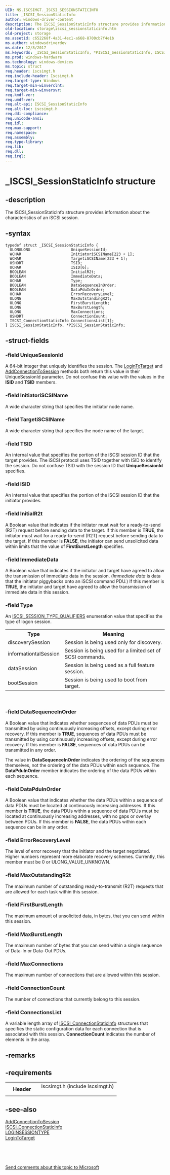 ```yaml
---
UID: NS.ISCSIMGT._ISCSI_SESSIONSTATICINFO
title: _ISCSI_SessionStaticInfo
author: windows-driver-content
description: The ISCSI_SessionStaticInfo structure provides information about the characteristics of an iSCSI session.
old-location: storage\iscsi_sessionstaticinfo.htm
old-project: storage
ms.assetid: c652268f-4a31-4ec1-a668-8700cb7f4e1b
ms.author: windowsdriverdev
ms.date: 12/8/2017
ms.keywords: _ISCSI_SessionStaticInfo, *PISCSI_SessionStaticInfo, ISCSI_SessionStaticInfo
ms.prod: windows-hardware
ms.technology: windows-devices
ms.topic: struct
req.header: iscsimgt.h
req.include-header: Iscsimgt.h
req.target-type: Windows
req.target-min-winverclnt: 
req.target-min-winversvr: 
req.kmdf-ver: 
req.umdf-ver: 
req.alt-api: ISCSI_SessionStaticInfo
req.alt-loc: iscsimgt.h
req.ddi-compliance: 
req.unicode-ansi: 
req.idl: 
req.max-support: 
req.namespace: 
req.assembly: 
req.type-library: 
req.lib: 
req.dll: 
req.irql: 
---
```


# _ISCSI_SessionStaticInfo structure



## -description
The ISCSI_SessionStaticInfo structure provides information about the characteristics of an iSCSI session.



## -syntax

````
typedef struct _ISCSI_SessionStaticInfo {
  ULONGLONG                  UniqueSessionId;
  WCHAR                      InitiatoriSCSIName[223 + 1];
  WCHAR                      TargetiSCSIName[223 + 1];
  USHORT                     TSID;
  UCHAR                      ISID[6];
  BOOLEAN                    InitialR2t;
  BOOLEAN                    ImmediateData;
  UCHAR                      Type;
  BOOLEAN                    DataSequenceInOrder;
  BOOLEAN                    DataPduInOrder;
  UCHAR                      ErrorRecoveryLevel;
  ULONG                      MaxOutstandingR2t;
  ULONG                      FirstBurstLength;
  ULONG                      MaxBurstLength;
  ULONG                      MaxConnections;
  USHORT                     ConnectionCount;
  ISCSI_ConnectionStaticInfo ConnectionsList[1];
} ISCSI_SessionStaticInfo, *PISCSI_SessionStaticInfo;
````


## -struct-fields

### -field UniqueSessionId

A 64-bit integer that uniquely identifies the session. The <a href="storage.logintotarget">LoginToTarget</a> and <a href="storage.addconnectiontosession">AddConnectionToSession</a> methods both return this value in their UniqueSessionId parameter. Do not confuse this value with the values in the <b>ISID</b> and <b>TSID</b> members.


### -field InitiatoriSCSIName

A wide character string that specifies the initiator node name.


### -field TargetiSCSIName

A wide character string that specifies the node name of the target.


### -field TSID

An internal value that specifies the portion of the iSCSI session ID that the target provides. The iSCSI protocol uses TSID together with ISID to identify the session. Do not confuse TSID with the session ID that <b>UniqueSessionId</b> specifies.


### -field ISID

An internal value that specifies the portion of the iSCSI session ID that the initiator provides.


### -field InitialR2t

A Boolean value that indicates if the initiator must wait for a ready-to-send (R2T) request before sending data to the target. If this member is <b>TRUE</b>, the initiator must wait for a ready-to-send (R2T) request before sending data to the target. If this member is <b>FALSE</b>, the initiator can send unsolicited data within limits that the value of <b>FirstBurstLength</b> specifies.


### -field ImmediateData

A Boolean value that indicates if the initiator and target have agreed to allow the transmission of immediate data in the session. (<i>Immediate data</i> is data that the initiator piggybacks onto an iSCSI command PDU.) If this member is <b>TRUE</b>, the initiator and target have agreed to allow the transmission of immediate data in this session.


### -field Type

An <a href="storage.iscsi_session_type_qualifiers">ISCSI_SESSION_TYPE_QUALIFIERS</a> enumeration value that specifies the type of logon session.

<table>
<tr>
<th>Type</th>
<th>Meaning</th>
</tr>
<tr>
<td>
discoverySession

</td>
<td>
Session is being used only for discovery.

</td>
</tr>
<tr>
<td>
informationtalSession

</td>
<td>
Session is being used for a limited set of SCSI commands.

</td>
</tr>
<tr>
<td>
dataSession

</td>
<td>
Session is being used as a full feature session.

</td>
</tr>
<tr>
<td>
bootSession

</td>
<td>
Session is being used to boot from target.

</td>
</tr>
</table>
 


### -field DataSequenceInOrder

A Boolean value that indicates whether sequences of data PDUs must be transmitted by using continuously increasing offsets, except during error recovery. If this member is <b>TRUE</b>, sequences of data PDUs must be transmitted by using continuously increasing offsets, except during error recovery. If this member is <b>FALSE</b>, sequences of data PDUs can be transmitted in any order. 

The value in <b>DataSequenceInOrder</b> indicates the ordering of the sequences themselves, not the ordering of the data PDUs within each sequence. The <b>DataPduInOrder</b> member indicates the ordering of the data PDUs within each sequence. 


### -field DataPduInOrder

A Boolean value that indicates whether the data PDUs within a sequence of data PDUs must be located at continuously increasing addresses. If this member is <b>TRUE</b>, the data PDUs within a sequence of data PDUs must be located at continuously increasing addresses, with no gaps or overlay between PDUs. If this member is <b>FALSE</b>, the data PDUs within each sequence can be in any order. 


### -field ErrorRecoveryLevel

The level of error recovery that the initiator and the target negotiated. Higher numbers represent more elaborate recovery schemes. Currently, this member must be 0 or ULONG_VALUE_UNKNOWN.


### -field MaxOutstandingR2t

The maximum number of outstanding ready-to-transmit (R2T) requests that are allowed for each task within this session. 


### -field FirstBurstLength

The maximum amount of unsolicited data, in bytes, that you can send within this session. 


### -field MaxBurstLength

The maximum number of bytes that you can send within a single sequence of Data-In or Data-Out PDUs. 


### -field MaxConnections

The maximum number of connections that are allowed within this session.


### -field ConnectionCount

The number of connections that currently belong to this session.


### -field ConnectionsList

A variable length array of <a href="storage.iscsi_connectionstaticinfo">ISCSI_ConnectionStaticInfo</a> structures that specifies the static configuration data for each connection that is associated with this session. <b>ConnectionCount</b> indicates the number of elements in the array.


## -remarks


## -requirements
<table>
<tr>
<th width="30%">
Header

</th>
<td width="70%">
<dl>
<dt>Iscsimgt.h (include Iscsimgt.h)</dt>
</dl>
</td>
</tr>
</table>

## -see-also
<dl>
<dt>
<a href="storage.addconnectiontosession">AddConnectionToSession</a>
</dt>
<dt>
<a href="storage.iscsi_connectionstaticinfo">ISCSI_ConnectionStaticInfo</a>
</dt>
<dt>
<a href="storage.loginsessiontype">LOGINSESSIONTYPE</a>
</dt>
<dt>
<a href="storage.logintotarget">LoginToTarget</a>
</dt>
</dl>
 

 

<a href="mailto:wsddocfb@microsoft.com?subject=Documentation%20feedback [storage\storage]:%20ISCSI_SessionStaticInfo structure%20 RELEASE:%20(12/8/2017)&amp;body=%0A%0APRIVACY STATEMENT%0A%0AWe use your feedback to improve the documentation. We don't use your email address for any other purpose, and we'll remove your email address from our system after the issue that you're reporting is fixed. While we're working to fix this issue, we might send you an email message to ask for more info. Later, we might also send you an email message to let you know that we've addressed your feedback.%0A%0AFor more info about Microsoft's privacy policy, see http://privacy.microsoft.com/en-us/default.aspx." title="Send comments about this topic to Microsoft">Send comments about this topic to Microsoft</a>

